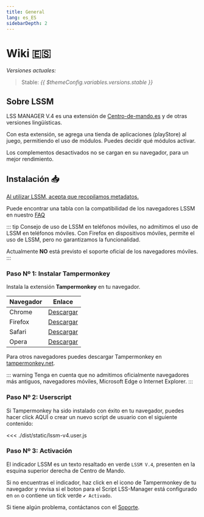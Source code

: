 ```yaml
---
title: General
lang: es_ES
sidebarDepth: 2
---
```


# Wiki :es: <Badge :text="'LSSM V.' + ($themeConfig.variables.versions.stable || 4)"/>

*Versiones actuales:*
> Stable: <i>{{ $themeConfig.variables.versions.stable }}</i>

## Sobre LSSM

LSS MANAGER V.4 es una extensión de [Centro-de-mando.es](https://www.centro-de-mando.es/) y de otras versiones lingüísticas.

Con esta extensión, se agrega una tienda de aplicaciones (playStore) al juego, permitiendo el uso de módulos. Puedes decidir qué módulos activar.

Los complementos desactivados no se cargan en su navegador, para un mejor rendimiento.


## Instalación 📥
[Al utilizar LSSM, acepta que recopilamos metadatos.](metadata.md)

Puede encontrar una tabla con la compatibilidad de los navegadores LSSM en nuestro [FAQ](faq.md)

::: tip 
Consejo de uso de LSSM en teléfonos móviles, no admitimos el uso de LSSM en teléfonos móviles. Con Firefox en dispositivos móviles, permite el uso de LSSM,
pero no garantizamos la funcionalidad.

Actualmente **NO** está previsto el soporte oficial de los navegadores móviles.
:::

### Paso Nº 1: Instalar Tampermonkey
Instala la extensión **Tampermonkey** en tu navegador.

Navegador|Enlace
-------|----
Chrome | [Descargar](https://chrome.google.com/webstore/detail/dhdgffkkebhmkfjojejmpbldmpobfkfo)
Firefox| [Descargar](https://addons.mozilla.org/en-US/firefox/addon/tampermonkey/)
Safari | [Descargar](https://safari.tampermonkey.net/tampermonkey.safariextz)
Opera  | [Descargar](https://addons.opera.com/en/extensions/details/tampermonkey-beta/)

Para otros navegadores puedes descargar Tampermonkey en [tampermonkey.net](https://www.tampermonkey.net/).

::: warning 
Tenga en cuenta que no admitimos oficialmente navegadores más antiguos, navegadores móviles, Microsoft Edge o Internet Explorer.
:::

### Paso Nº 2: Userscript
Si Tampermonkey ha sido instalado con éxito en tu navegador, puedes hacer click <a :href="$themeConfig.variables.server + 'lssm-v4.user.js'" target="_blank">AQUÍ</a> o crear un nuevo script de usuario con el siguiente contenido:

<<< ./dist/static/lssm-v4.user.js

### Paso Nº 3: Activación
El indicador LSSM es un texto resaltado en verde `LSSM V.4`, presenten en la esquina superior derecha de Centro de Mando.  

Si no encuentras el indicador, haz click en el icono de Tampermonkey de tu navegador y revisa si el boton para el Script LSS-Manager está configurado en `on` o contiene un tick verde `✔ Activado`. 

Si tiene algún problema, contáctanos con el [Soporte](support.md).
